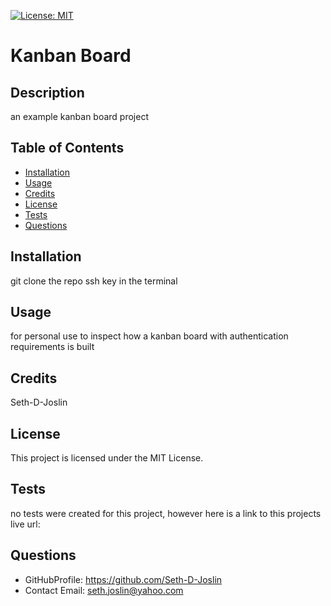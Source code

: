 [![License: MIT](https://img.shields.io/badge/License-MIT-yellow.svg)](https://opensource.org/licenses/MIT)

# Kanban Board

## Description

an example kanban board project

## Table of Contents

- [Installation](#installation)
- [Usage](#usage)
- [Credits](#credits)
- [License](#license)
- [Tests](#tests)
- [Questions](#questions)

## Installation

git clone the repo ssh key in the terminal

## Usage

for personal use to inspect how a kanban board with authentication requirements is built

## Credits

Seth-D-Joslin

## License

This project is licensed under the MIT License.

## Tests

no tests were created for this project, however here is a link to this projects live url:

## Questions

- GitHubProfile: https://github.com/Seth-D-Joslin
- Contact Email: seth.joslin@yahoo.com
